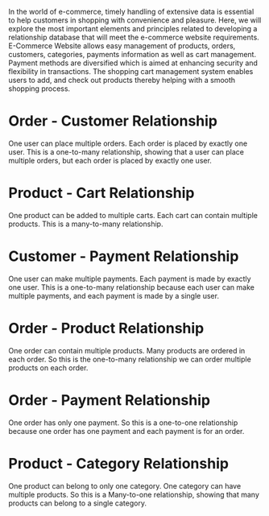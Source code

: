 In the world of e-commerce, timely handling of extensive data is essential to help customers in shopping with convenience and pleasure.
Here, we will explore the most important elements and principles related to developing a relationship database that will meet the e-commerce website requirements.
E-Commerce Website allows easy management of products, orders, customers, categories, payments information as well as cart management.
Payment methods are diversified which is aimed at enhancing security and flexibility in transactions. The shopping cart management system enables users to add, and check out products thereby helping with a smooth shopping process.


# Order - Customer Relationship
One user can place multiple orders.
Each order is placed by exactly one user.
This is a one-to-many relationship, showing that a user can place multiple orders, but each order is placed by exactly one user.

# Product - Cart Relationship
One product can be added to multiple carts.
Each cart can contain multiple products.
This is a many-to-many relationship.

# Customer - Payment Relationship
One user can make multiple payments.
Each payment is made by exactly one user.
This is a one-to-many relationship because each user can make multiple payments, and each payment is made by a single user.

# Order - Product Relationship
One order can contain multiple products.
Many products are ordered in each order.
So this is the one-to-many relationship we can order multiple products on each order.

# Order - Payment Relationship
One order has only one payment.
So this is a one-to-one relationship because one order has one payment and each payment is for an order.

# Product - Category Relationship
One product can belong to only one category.
One category can have multiple products.
So this is a Many-to-one relationship, showing that many products can belong to a single category.


